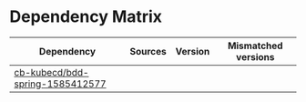 # Dependency Matrix

Dependency | Sources | Version | Mismatched versions
---------- | ------- | ------- | -------------------
[cb-kubecd/bdd-spring-1585412577](https://github.com/cb-kubecd/bdd-spring-1585412577.git) |  | []() | 
